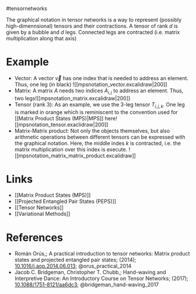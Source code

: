 #tensornetworks

The graphical notation in tensor networks is a way to represent (possibly high-dimennsional) tensors and their contractions.
A tensor of rank $d$ is given by a bubble and $d$ legs. Connected legs are contracted (i.e. matrix multiplication along that axis)

# Example
- Vector: A vector $\vec{v}$ has one index that is needed to address an element. Thus, one leg (in black) ![[mpsnotation_vector.excalidraw|200]]
- Matrix: A matrix $A$ needs two indices $A_{i,j}$ to address an element. Thus, two legs![[mpsnotation_matrix.excalidraw|200]]
- Tensor (rank 3): As an example, we use the 3-leg tensor $T_{i,j,k}$. One leg is marked in orange which is reminiscent to the convention used for [[Matrix Product States (MPS)|MPS]] here![[mpsnotation_tensor.exaclidraw|200]]
- Matrix-Matrix product: Not only the objects themselves, but also arithmetic operations between different tensors can be expressed with the graphical notation. Here, the middle indes $k$ is contracted, i.e. the matrix multiplication over this index is execute. ![[mpsnotation_matrix_matrix_product.excalidraw]]
# Links
- [[Matrix Product States (MPS)]]
- [[Projected Entangled Pair States (PEPS)]]
- [[Tensor Networks]]
- [[Variational Methods]]

# References
-  Román Orús,; A practical introduction to tensor networks: Matrix product states and projected entangled pair states; (2014); [10.1016/j.aop.2014.06.013](https://www.doi.org/10.1016/j.aop.2014.06.013);  @orus_practical_2014 
-  Jacob C. Bridgeman, Christopher T. Chubb,; Hand-waving and Interpretive Dance: An Introductory Course on Tensor Networks; (2017); [10.1088/1751-8121/aa6dc3](https://www.doi.org/10.1088/1751-8121/aa6dc3);  @bridgeman_hand-waving_2017 
